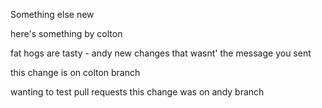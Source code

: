 Something else new

here's something by colton

fat hogs are tasty - andy
new changes that wasnt' the message you sent

this change is on colton branch

wanting to test pull requests
this change was on andy branch
